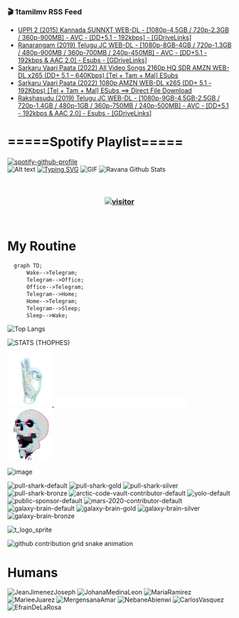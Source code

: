 ### 🎬 1tamilmv RSS Feed

<!-- BLOG-POST-LIST:START -->
- [UPPI 2 &lpar;2015&rpar; Kannada SUNNXT WEB-DL - [1080p-4.5GB / 720p-2.3GB / 360p-900MB] - AVC - [DD+5.1 - 192kbps] - [GDriveLinks]](https://www.1tamilmv.space/index.php?/forums/topic/164691-uppi-2-2015-kannada-sunnxt-web-dl-1080p-45gb-720p-23gb-360p-900mb-avc-dd51-192kbps-gdrivelinks/&do=findComment&comment=329262)
- [Ranarangam &lpar;2019&rpar; Telugu JC WEB-DL - [1080p-8GB-4GB / 720p-1.3GB / 480p-900MB / 360p-700MB / 240p-450MB] - AVC - [DD+5.1 - 192kbps &amp; AAC 2.0] - Esubs - [GDriveLinks]](https://www.1tamilmv.space/index.php?/forums/topic/164690-ranarangam-2019-telugu-jc-web-dl-1080p-8gb-4gb-720p-13gb-480p-900mb-360p-700mb-240p-450mb-avc-dd51-192kbps-aac-20-esubs-gdrivelinks/&do=findComment&comment=329261)
- [Sarkaru Vaari Paata &lpar;2022&rpar; All Video Songs 2160p HQ SDR AMZN WEB-DL x265 &lpar;DD+ 5.1 – 640Kbps&rpar; [Tel + Tam + Mal] ESubs](https://www.1tamilmv.space/index.php?/forums/topic/164689-sarkaru-vaari-paata-2022-all-video-songs-2160p-hq-sdr-amzn-web-dl-x265-dd-51-%E2%80%93-640kbps-tel-tam-mal-esubs/&do=findComment&comment=329260)
- [Sarkaru Vaari Paata &lpar;2022&rpar; 1080p AMZN WEB-DL x265 &lpar;DD+ 5.1 - 192Kbps&rpar; [Tel + Tam + Mal] ESubs ==&gt; Direct File Download](https://www.1tamilmv.space/index.php?/forums/topic/164688-%C2%A0sarkaru-vaari-paata-2022-1080p-amzn-web-dl-x265-dd-51-192kbps-tel-tam-mal-esubs-direct-file-download/&do=findComment&comment=329259)
- [Rakshasudu &lpar;2019&rpar; Telugu JC WEB-DL - [1080p-9GB-4.5GB-2.5GB / 720p-1.4GB / 480p-1GB / 360p-750MB / 240p-500MB] - AVC - [DD+5.1 - 192kbps &amp; AAC 2.0] - Esubs - [GDriveLinks]](https://www.1tamilmv.space/index.php?/forums/topic/164687-rakshasudu-2019-telugu-jc-web-dl-1080p-9gb-45gb-25gb-720p-14gb-480p-1gb-360p-750mb-240p-500mb-avc-dd51-192kbps-aac-20-esubs-gdrivelinks/&do=findComment&comment=329258)
<!-- BLOG-POST-LIST:END -->

# =====Spotify Playlist=====
[![spotify-github-profile](https://spotify-github-profile.vercel.app/api/view?uid=31rfzgmuvvewegdlxvlev4ynz4vu&cover_image=true&theme=default&bar_color=53b14f&bar_color_cover=true)](https://ravana69.github.io/rss)
</br>
![Alt text](https://spotify-recently-played-readme.vercel.app/api?user=31rfzgmuvvewegdlxvlev4ynz4vu)
[![Typing SVG](https://readme-typing-svg.herokuapp.com?color=%2336BCF7&center=true&vCenter=true&multiline=true&height=81&lines=I+AM+RAVANA;CONTACT+ME+ON+TELEGRAM%3A+%40R4V4N4)](https://git.io/typing-svg)
<img align="centre" height="400px" width="490px" alt="GIF" src="https://github.com/ravana69/ravana69/blob/master/rvm.gif" />
![Ravana Github Stats](https://github-readme-stats.vercel.app/api?username=ravana69&&show_icons=true&theme=radical)

<br />
<h3 align="center"> <a href="https://t.me/r4v4n4"><img src="https://profile-counter.glitch.me/ravana69/count.svg" alt="visitor" width="600"></a> </h3>
</br>

<H1>My Routine</H1>

```mermaid
  graph TD;
      Wake-->Telegram;
      Telegram-->Office;
      Office-->Telegram;
      Telegram-->Home;
      Home-->Telegram;
      Telegram-->Sleep;
      Sleep-->Wake;
```
![Top Langs](https://github-readme-stats.vercel.app/api/top-langs/?username=ravana69&&show_icons=true&theme=radical)

![STATS (THOPHES)](https://github-profile-trophy.vercel.app/?username=ravana69&theme=gruvbox&margin-w=10&margin-h=15&column=8)
<br />
<p align="left">
    <a href="#">
        <img width="20%" src="./assets/images/hand.gif" alt="" />
    </a>
    <a href="#">
        <img width="59%" src="./assets/images/spacer.png" alt="" >
    </a>
    <a href="#">
        <img width="20%" src="./assets/images/skull.gif" alt="" />
    </a>
</p>


![image](https://user-images.githubusercontent.com/47528708/175298537-0623dc00-7b1a-4ec1-b5b1-71768763a234.png)

<img width="148" alt="pull-shark-default" src="https://user-images.githubusercontent.com/47528708/175266634-4235fb81-4cf9-4128-9c7a-b7c044cde5b5.png"> <img width="148" alt="pull-shark-gold" src="https://user-images.githubusercontent.com/47528708/175268594-acb9b27a-7f8e-4181-8900-171a981e2d56.png"> <img width="148" alt="pull-shark-silver" src="https://user-images.githubusercontent.com/47528708/175266702-c880884d-eb71-46fb-b857-3135442e06c6.png"> <img width="148" alt="pull-shark-bronze" src="https://user-images.githubusercontent.com/47528708/175266723-735f9146-b8aa-44f8-aa99-c06aad45e8fa.png"> <img width="148" alt="arctic-code-vault-contributor-default" src="https://user-images.githubusercontent.com/47528708/175267501-e1fbbb8f-c2b2-4882-b865-2ac4debef26c.png"> <img width="148" alt="yolo-default" src="https://user-images.githubusercontent.com/47528708/175267654-281a1880-1129-4b7b-bf2f-de5dd2bc5afa.png"> <img width="148" alt="public-sponsor-default" src="https://user-images.githubusercontent.com/47528708/175268448-2e78cc75-fb25-4d76-bd22-7df520446b45.png"> <img width="148" alt="mars-2020-contributor-default" src="https://user-images.githubusercontent.com/47528708/175268475-de6d987a-3be9-4353-86a5-23b422559355.png"> <img width="148" alt="galaxy-brain-default" src="https://user-images.githubusercontent.com/47528708/175298882-7ad69eb8-4d11-45a0-af56-ce2c179fe466.png"> <img width="148" alt="galaxy-brain-gold" src="https://user-images.githubusercontent.com/47528708/175269058-04760273-d9f7-468b-9151-fb654d7c4057.png"> <img width="148" alt="galaxy-brain-silver" src="https://user-images.githubusercontent.com/47528708/175269395-4035bb40-f404-4178-b963-8a4b2973158a.png"> <img width="148" alt="galaxy-brain-bronze" src="https://user-images.githubusercontent.com/47528708/175269034-5aed3e95-5a28-44f3-8cf1-5fc804604869.png">

![t_logo_sprite](https://user-images.githubusercontent.com/47528708/175293007-21ff1792-1fca-4be3-bcae-12fdc3aa414f.svg)




![github contribution grid snake animation](https://raw.githubusercontent.com/ravana69/ravana69/output/github-contribution-grid-snake-dark.svg#gh-dark-mode-only)

# Humans

<img width="170" alt="JeanJimenezJoseph" src="https://user-images.githubusercontent.com/47528708/176115222-32c30d97-3f9d-486e-9fd3-563e3c000f31.png"> <img width="170" alt="JohanaMedinaLeon" src="https://user-images.githubusercontent.com/47528708/176115237-271c2701-4568-4566-bf92-3f5ce5afbc15.png"> <img width="170" alt="MariaRamirez" src="https://user-images.githubusercontent.com/47528708/176115246-b6a1b41f-c3b8-42b5-b464-15a3f387c582.png"> <img width="170" alt="MarieeJuarez" src="https://user-images.githubusercontent.com/47528708/176115252-c64a2c76-a59f-4a15-93aa-3d7775c20fbc.png"> <img width="170" alt="MergensanaAmar" src="https://user-images.githubusercontent.com/47528708/176115255-d0f6076c-7b13-4b35-846a-a26746f9cf31.png"> <img width="170" alt="NebaneAbienwi" src="https://user-images.githubusercontent.com/47528708/176115256-850c570a-ae70-46f9-be32-baab9e1c46a6.png"> <img width="170" alt="CarlosVasquez" src="https://user-images.githubusercontent.com/47528708/176115259-7f1e022e-3d1f-4183-b416-3e8f8fab0c2e.png"> <img width="170" alt="EfrainDeLaRosa" src="https://user-images.githubusercontent.com/47528708/176115265-2ad5dc17-47ad-468f-bb24-a5f773fa1bc4.png">




